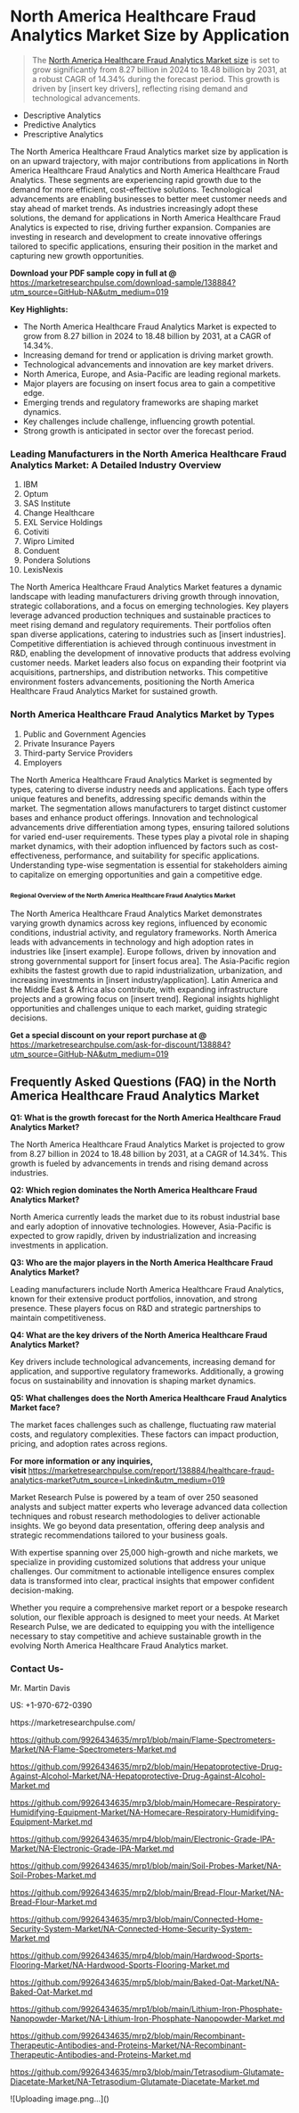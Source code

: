 <h1>North America Healthcare Fraud Analytics Market&nbsp;Size by Application</h1><blockquote><p>The <a href="https://marketresearchpulse.com/download-sample/138884?utm_source=GitHub-NA&amp;utm_medium=019">North America Healthcare Fraud Analytics Market size</a> is set to grow significantly from 8.27 billion in 2024 to 18.48 billion by 2031, at a robust CAGR of 14.34% during the forecast period. This growth is driven by [insert key drivers], reflecting rising demand and technological advancements.</p></blockquote><ul><li>Descriptive Analytics <li> Predictive Analytics <li> Prescriptive Analytics</li></ul><p>The North America Healthcare Fraud Analytics market size by application is on an upward trajectory, with major contributions from applications in North America Healthcare Fraud Analytics and North America Healthcare Fraud Analytics. These segments are experiencing rapid growth due to the demand for more efficient, cost-effective solutions. Technological advancements are enabling businesses to better meet customer needs and stay ahead of market trends. As industries increasingly adopt these solutions, the demand for applications in North America Healthcare Fraud Analytics is expected to rise, driving further expansion. Companies are investing in research and development to create innovative offerings tailored to specific applications, ensuring their position in the market and capturing new growth opportunities.</p><p><strong>Download your PDF sample copy in full at @ </strong><a href="https://marketresearchpulse.com/download-sample/138884?utm_source=GitHub-NA&amp;utm_medium=019">https://marketresearchpulse.com/download-sample/138884?utm_source=GitHub-NA&amp;utm_medium=019</a></p><p><strong>Key Highlights: </strong></p><ul><li>The North America Healthcare Fraud Analytics Market is expected to grow from 8.27 billion in 2024 to 18.48 billion by 2031, at a CAGR of 14.34%.</li><li>Increasing demand for trend or application is driving market growth.</li><li>Technological advancements and innovation are key market drivers.</li><li>North America, Europe, and Asia-Pacific are leading regional markets.</li><li>Major players are focusing on insert focus area to gain a competitive edge.</li><li>Emerging trends and regulatory frameworks are shaping market dynamics.</li><li>Key challenges include challenge, influencing growth potential.</li><li>Strong growth is anticipated in sector over the forecast period.</li></ul><h3>Leading Manufacturers in the North America Healthcare Fraud Analytics Market: A Detailed Industry Overview</h3><ol><li>IBM</li><li>Optum</li><li>SAS Institute</li><li>Change Healthcare</li><li>EXL Service Holdings</li><li>Cotiviti</li><li>Wipro Limited</li><li>Conduent</li><li>Pondera Solutions</li><li>LexisNexis</li></ol><div class="flex max-w-full flex-col flex-grow"><div class="min-h-8 text-message flex w-full flex-col items-end gap-2 whitespace-normal break-words [.text-message+&amp;]:mt-5" dir="auto" data-message-author-role="assistant" data-message-id="fd8432e4-4910-450d-b182-61b7bfb0a01f" data-message-model-slug="gpt-4o"><div class="flex w-full flex-col gap-1 empty:hidden first:pt-[3px]"><div class="markdown prose w-full break-words dark:prose-invert light"><p>The North America Healthcare Fraud Analytics Market features a dynamic landscape with leading manufacturers driving growth through innovation, strategic collaborations, and a focus on emerging technologies. Key players leverage advanced production techniques and sustainable practices to meet rising demand and regulatory requirements. Their portfolios often span diverse applications, catering to industries such as [insert industries]. Competitive differentiation is achieved through continuous investment in R&amp;D, enabling the development of innovative products that address evolving customer needs. Market leaders also focus on expanding their footprint via acquisitions, partnerships, and distribution networks. This competitive environment fosters advancements, positioning the North America Healthcare Fraud Analytics Market for sustained growth.</p></div></div></div></div><h3>North America Healthcare Fraud Analytics Market by Types</h3><ol><li>Public and Government Agencies <li> Private Insurance Payers <li> Third-party Service Providers <li> Employers</li></ol><div class="flex max-w-full flex-col flex-grow"><div class="min-h-8 text-message flex w-full flex-col items-end gap-2 whitespace-normal break-words [.text-message+&amp;]:mt-5" dir="auto" data-message-author-role="assistant" data-message-id="084470be-0bb7-4664-bddf-5156b4f41249" data-message-model-slug="gpt-4o-mini"><div class="flex w-full flex-col gap-1 empty:hidden first:pt-[3px]"><div class="markdown prose w-full break-words dark:prose-invert light"><p>The North America Healthcare Fraud Analytics Market is segmented by types, catering to diverse industry needs and applications. Each type offers unique features and benefits, addressing specific demands within the market. The segmentation allows manufacturers to target distinct customer bases and enhance product offerings. Innovation and technological advancements drive differentiation among types, ensuring tailored solutions for varied end-user requirements. These types play a pivotal role in shaping market dynamics, with their adoption influenced by factors such as cost-effectiveness, performance, and suitability for specific applications. Understanding type-wise segmentation is essential for stakeholders aiming to capitalize on emerging opportunities and gain a competitive edge.</p></div></div></div></div><h3><span style="font-size: 11px;">Regional Overview of the North America Healthcare Fraud Analytics Market</span></h3><div class="flex max-w-full flex-col flex-grow"><div class="min-h-8 text-message flex w-full flex-col items-end gap-2 whitespace-normal break-words [.text-message+&amp;]:mt-5" dir="auto" data-message-author-role="assistant" data-message-id="e9038762-ce64-4e30-91c9-9bd413514231" data-message-model-slug="gpt-4o-mini"><div class="flex w-full flex-col gap-1 empty:hidden first:pt-[3px]"><div class="markdown prose w-full break-words dark:prose-invert light"><p>The North America Healthcare Fraud Analytics Market demonstrates varying growth dynamics across key regions, influenced by economic conditions, industrial activity, and regulatory frameworks. North America leads with advancements in technology and high adoption rates in industries like [insert example]. Europe follows, driven by innovation and strong governmental support for [insert focus area]. The Asia-Pacific region exhibits the fastest growth due to rapid industrialization, urbanization, and increasing investments in [insert industry/application]. Latin America and the Middle East &amp; Africa also contribute, with expanding infrastructure projects and a growing focus on [insert trend]. Regional insights highlight opportunities and challenges unique to each market, guiding strategic decisions.</p></div></div></div></div><p><strong>Get a special discount on your report purchase at @ </strong><a href="https://marketresearchpulse.com/ask-for-discount/138884?utm_source=GitHub-NA&amp;utm_medium=019">https://marketresearchpulse.com/ask-for-discount/138884?utm_source=GitHub-NA&amp;utm_medium=019</a></p><h2>Frequently Asked Questions (FAQ) in the North America Healthcare Fraud Analytics Market</h2><p><strong>Q1: What is the growth forecast for the North America Healthcare Fraud Analytics Market?</strong></p><p>The North America Healthcare Fraud Analytics Market is projected to grow from 8.27 billion in 2024 to 18.48 billion by 2031, at a CAGR of 14.34%. This growth is fueled by advancements in trends and rising demand across industries.</p><p><strong>Q2: Which region dominates the North America Healthcare Fraud Analytics Market?</strong></p><p>North America currently leads the market due to its robust industrial base and early adoption of innovative technologies. However, Asia-Pacific is expected to grow rapidly, driven by industrialization and increasing investments in application.</p><p><strong>Q3: Who are the major players in the North America Healthcare Fraud Analytics Market?</strong></p><p>Leading manufacturers include North America Healthcare Fraud Analytics, known for their extensive product portfolios, innovation, and strong presence. These players focus on R&amp;D and strategic partnerships to maintain competitiveness.</p><p><strong>Q4: What are the key drivers of the North America Healthcare Fraud Analytics Market?</strong></p><p>Key drivers include technological advancements, increasing demand for application, and supportive regulatory frameworks. Additionally, a growing focus on sustainability and innovation is shaping market dynamics.</p><p><strong>Q5: What challenges does the North America Healthcare Fraud Analytics Market face?</strong></p><p>The market faces challenges such as challenge, fluctuating raw material costs, and regulatory complexities. These factors can impact production, pricing, and adoption rates across regions.</p><p><strong>For more information or any inquiries, visit&nbsp;</strong><a href="https://marketresearchpulse.com/report/138884/healthcare-fraud-analytics-market?utm_source=Linkedin&utm_medium=019">https://marketresearchpulse.com/report/138884/healthcare-fraud-analytics-market?utm_source=Linkedin&utm_medium=019</a></p><p>Market Research Pulse is powered by a team of over 250 seasoned analysts and subject matter experts who leverage advanced data collection techniques and robust research methodologies to deliver actionable insights. We go beyond data presentation, offering deep analysis and strategic recommendations tailored to your business goals.</p><p>With expertise spanning over 25,000 high-growth and niche markets, we specialize in providing customized solutions that address your unique challenges. Our commitment to actionable intelligence ensures complex data is transformed into clear, practical insights that empower confident decision-making.</p><p>Whether you require a comprehensive market report or a bespoke research solution, our flexible approach is designed to meet your needs. At Market Research Pulse, we are dedicated to equipping you with the intelligence necessary to stay competitive and achieve sustainable growth in the evolving North America Healthcare Fraud Analytics market.</p><h3><strong>Contact Us-</strong></h3><p>Mr. Martin Davis</p><p>US: +1-970-672-0390</p><p>https://marketresearchpulse.com/</p><p><a href="https://github.com/9926434635/mrp1/blob/main/Flame-Spectrometers-Market/NA-Flame-Spectrometers-Market.md">https://github.com/9926434635/mrp1/blob/main/Flame-Spectrometers-Market/NA-Flame-Spectrometers-Market.md</a></p><p><a href="https://github.com/9926434635/mrp2/blob/main/Hepatoprotective-Drug-Against-Alcohol-Market/NA-Hepatoprotective-Drug-Against-Alcohol-Market.md">https://github.com/9926434635/mrp2/blob/main/Hepatoprotective-Drug-Against-Alcohol-Market/NA-Hepatoprotective-Drug-Against-Alcohol-Market.md</a></p><p><a href="https://github.com/9926434635/mrp3/blob/main/Homecare-Respiratory-Humidifying-Equipment-Market/NA-Homecare-Respiratory-Humidifying-Equipment-Market.md">https://github.com/9926434635/mrp3/blob/main/Homecare-Respiratory-Humidifying-Equipment-Market/NA-Homecare-Respiratory-Humidifying-Equipment-Market.md</a></p><p><a href="https://github.com/9926434635/mrp4/blob/main/Electronic-Grade-IPA-Market/NA-Electronic-Grade-IPA-Market.md">https://github.com/9926434635/mrp4/blob/main/Electronic-Grade-IPA-Market/NA-Electronic-Grade-IPA-Market.md</a></p><p><a href="https://github.com/9926434635/mrp1/blob/main/Soil-Probes-Market/NA-Soil-Probes-Market.md">https://github.com/9926434635/mrp1/blob/main/Soil-Probes-Market/NA-Soil-Probes-Market.md</a></p><p><a href="https://github.com/9926434635/mrp2/blob/main/Bread-Flour-Market/NA-Bread-Flour-Market.md">https://github.com/9926434635/mrp2/blob/main/Bread-Flour-Market/NA-Bread-Flour-Market.md</a></p><p><a href="https://github.com/9926434635/mrp3/blob/main/Connected-Home-Security-System-Market/NA-Connected-Home-Security-System-Market.md">https://github.com/9926434635/mrp3/blob/main/Connected-Home-Security-System-Market/NA-Connected-Home-Security-System-Market.md</a></p><p><a href="https://github.com/9926434635/mrp4/blob/main/Hardwood-Sports-Flooring-Market/NA-Hardwood-Sports-Flooring-Market.md">https://github.com/9926434635/mrp4/blob/main/Hardwood-Sports-Flooring-Market/NA-Hardwood-Sports-Flooring-Market.md</a></p><p><a href="https://github.com/9926434635/mrp5/blob/main/Baked-Oat-Market/NA-Baked-Oat-Market.md">https://github.com/9926434635/mrp5/blob/main/Baked-Oat-Market/NA-Baked-Oat-Market.md</a></p><p><a href="https://github.com/9926434635/mrp1/blob/main/Lithium-Iron-Phosphate-Nanopowder-Market/NA-Lithium-Iron-Phosphate-Nanopowder-Market.md">https://github.com/9926434635/mrp1/blob/main/Lithium-Iron-Phosphate-Nanopowder-Market/NA-Lithium-Iron-Phosphate-Nanopowder-Market.md</a></p><p><a href="https://github.com/9926434635/mrp2/blob/main/Recombinant-Therapeutic-Antibodies-and-Proteins-Market/NA-Recombinant-Therapeutic-Antibodies-and-Proteins-Market.md">https://github.com/9926434635/mrp2/blob/main/Recombinant-Therapeutic-Antibodies-and-Proteins-Market/NA-Recombinant-Therapeutic-Antibodies-and-Proteins-Market.md</a></p><p><a href="https://github.com/9926434635/mrp3/blob/main/Tetrasodium-Glutamate-Diacetate-Market/NA-Tetrasodium-Glutamate-Diacetate-Market.md">https://github.com/9926434635/mrp3/blob/main/Tetrasodium-Glutamate-Diacetate-Market/NA-Tetrasodium-Glutamate-Diacetate-Market.md</a></p>
![Uploading image.png…]()
